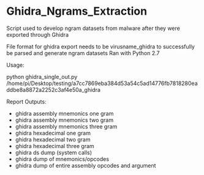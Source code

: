 # Ghidra_Ngrams_Extraction
Script used to develop ngram datasets from malware after they were exported through Ghidra 

File format for ghidra export needs to be virusname_ghidra to successfully be parsed and generate ngram datasets
Ran with Python 2.7

Usage: 

python ghidra_single_out.py /home/pi/Desktop/testing/a7cc7869eba384d53a54c5ad14776fb7818280eaddbe8a8872a2252c3af4e50a_ghidra

Report Outputs:

* ghidra assembly mnemonics one gram
* ghidra assembly mnemonics two gram
* ghidra assembly mnemonics three gram
* ghidra hexadecimal one gram
* ghidra hexadecimal two gram
* ghidra hexadecimal three gram
* ghidra ds dump (system calls)
* ghidra dump of mnemonics/opcodes
* ghidra dump of entire assembly opcodes and argument
